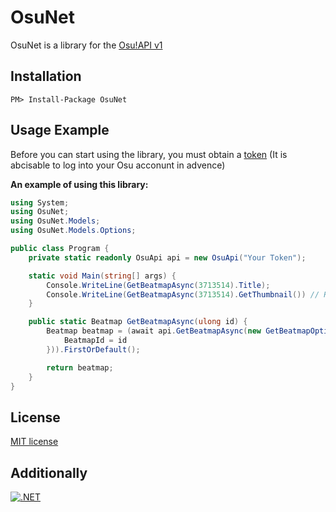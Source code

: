 # OsuNet
OsuNet is a library for the [Osu!API v1](https://github.com/ppy/osu-api/wiki)

## Installation
```
PM> Install-Package OsuNet
```

## Usage Example
Before you can start using the library, you must obtain a [token](https://osu.ppy.sh/p/api/) (It is abcisable to log into your Osu acconunt in advence)

**An example of using this library:**
```cs
using System;
using OsuNet;
using OsuNet.Models;
using OsuNet.Models.Options;

public class Program {
    private static readonly OsuApi api = new OsuApi("Your Token");

    static void Main(string[] args) {
        Console.WriteLine(GetBeatmapAsync(3713514).Title);
        Console.WriteLine(GetBeatmapAsync(3713514).GetThumbnail()) // Returns a reference to the thumbnail beatmap
    }

    public static Beatmap GetBeatmapAsync(ulong id) {
        Beatmap beatmap = (await api.GetBeatmapAsync(new GetBeatmapOptions() {
            BeatmapId = id
        })).FirstOrDefault();

        return beatmap;
    }
}
```
## License
[MIT license](LICENSE)

## Additionally
[![.NET](https://github.com/Blackcat76iT/OsuNet/actions/workflows/dotnet.yml/badge.svg)](https://github.com/Blackcat76iT/OsuNet/actions/workflows/dotnet.yml)
